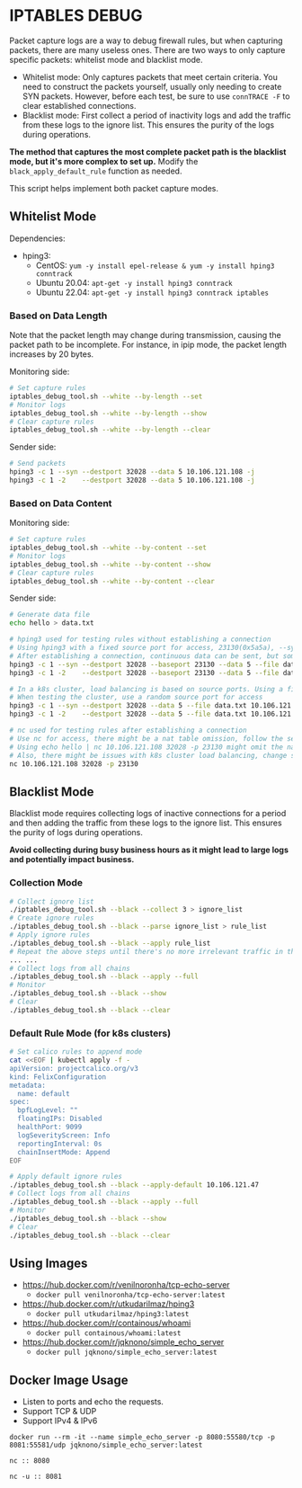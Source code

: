 # IPTABLES DEBUG

Packet capture logs are a way to debug firewall rules, but when capturing packets, there are many useless ones. There are two ways to only capture specific packets: whitelist mode and blacklist mode.

- Whitelist mode: Only captures packets that meet certain criteria. You need to construct the packets yourself, usually only needing to create SYN packets. However, before each test, be sure to use `connTRACE -F` to clear established connections.
- Blacklist mode: First collect a period of inactivity logs and add the traffic from these logs to the ignore list. This ensures the purity of the logs during operations.

**The method that captures the most complete packet path is the blacklist mode, but it's more complex to set up.** Modify the `black_apply_default_rule` function as needed.

This script helps implement both packet capture modes.

## Whitelist Mode

Dependencies:

- hping3:
  - CentOS: `yum -y install epel-release & yum -y install hping3 conntrack`
  - Ubuntu 20.04: `apt-get -y install hping3 conntrack`
  - Ubuntu 22.04: `apt-get -y install hping3 conntrack iptables`

### Based on Data Length

Note that the packet length may change during transmission, causing the packet path to be incomplete. For instance, in ipip mode, the packet length increases by 20 bytes.

Monitoring side:

```bash
# Set capture rules
iptables_debug_tool.sh --white --by-length --set
# Monitor logs
iptables_debug_tool.sh --white --by-length --show
# Clear capture rules
iptables_debug_tool.sh --white --by-length --clear
```

Sender side:

```bash
# Send packets
hping3 -c 1 --syn --destport 32028 --data 5 10.106.121.108 -j
hping3 -c 1 -2    --destport 32028 --data 5 10.106.121.108 -j
```

### Based on Data Content

Monitoring side:

```bash
# Set capture rules
iptables_debug_tool.sh --white --by-content --set
# Monitor logs
iptables_debug_tool.sh --white --by-content --show
# Clear capture rules
iptables_debug_tool.sh --white --by-content --clear
```

Sender side:

```bash
# Generate data file
echo hello > data.txt

# hping3 used for testing rules without establishing a connection
# Using hping3 with a fixed source port for access, 23130(0x5a5a), --syn for SYN packets, --data for data length, --file for data file
# After establishing a connection, continuous data can be sent, but some logs may not be triggered again
hping3 -c 1 --syn --destport 32028 --baseport 23130 --data 5 --file data.txt 10.106.121.108 -j
hping3 -c 1 -2    --destport 32028 --baseport 23130 --data 5 --file data.txt 10.106.121.108 -j

# In a k8s cluster, load balancing is based on source ports. Using a fixed source port will always access the same pod
# When testing the cluster, use a random source port for access
hping3 -c 1 --syn --destport 32028 --data 5 --file data.txt 10.106.121.108 -j
hping3 -c 1 -2    --destport 32028 --data 5 --file data.txt 10.106.121.108 -j

# nc used for testing rules after establishing a connection
# Use nc for access, there might be a nat table omission, follow the sequence: 1. Start nc, 2. Clear connTRACE, 3. Start logging
# Using echo hello | nc 10.106.121.108 32028 -p 23130 might omit the nat table logs
# Also, there might be issues with k8s cluster load balancing, change source ports as needed
nc 10.106.121.108 32028 -p 23130
```

## Blacklist Mode

Blacklist mode requires collecting logs of inactive connections for a period and then adding the traffic from these logs to the ignore list. This ensures the purity of logs during operations.

**Avoid collecting during busy business hours as it might lead to large logs and potentially impact business.**

### Collection Mode

```bash
# Collect ignore list
./iptables_debug_tool.sh --black --collect 3 > ignore_list
# Create ignore rules
./iptables_debug_tool.sh --black --parse ignore_list > rule_list
# Apply ignore rules
./iptables_debug_tool.sh --black --apply rule_list
# Repeat the above steps until there's no more irrelevant traffic in the logs
... ...
# Collect logs from all chains
./iptables_debug_tool.sh --black --apply --full
# Monitor
./iptables_debug_tool.sh --black --show
# Clear
./iptables_debug_tool.sh --black --clear
```

### Default Rule Mode (for k8s clusters)

```bash
# Set calico rules to append mode
cat <<EOF | kubectl apply -f -
apiVersion: projectcalico.org/v3
kind: FelixConfiguration
metadata:
  name: default
spec:
  bpfLogLevel: ""
  floatingIPs: Disabled
  healthPort: 9099
  logSeverityScreen: Info
  reportingInterval: 0s
  chainInsertMode: Append
EOF
```

```bash
# Apply default ignore rules
./iptables_debug_tool.sh --black --apply-default 10.106.121.47
# Collect logs from all chains
./iptables_debug_tool.sh --black --apply --full
# Monitor
./iptables_debug_tool.sh --black --show
# Clear
./iptables_debug_tool.sh --black --clear
```

## Using Images

- https://hub.docker.com/r/venilnoronha/tcp-echo-server
  - `docker pull venilnoronha/tcp-echo-server:latest`
- https://hub.docker.com/r/utkudarilmaz/hping3
  - `docker pull utkudarilmaz/hping3:latest`
- https://hub.docker.com/r/containous/whoami
  - `docker pull containous/whoami:latest`
- https://hub.docker.com/r/jqknono/simple_echo_server
  - `docker pull jqknono/simple_echo_server:latest`

## Docker Image Usage

- Listen to ports and echo the requests.
- Support TCP & UDP
- Support IPv4 & IPv6

`docker run --rm -it --name simple_echo_server -p 8080:55580/tcp -p 8081:55581/udp jqknono/simple_echo_server:latest`

`nc :: 8080`

`nc -u :: 8081`
